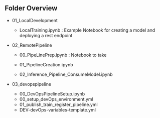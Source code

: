 ## Folder Overview

- 01_LocalDevelopment

  - LocalTraining.ipynb : Example Notebook for creating a model and deploying a rest endpoint

- 02_RemotePipeline

  - 00_PipeLinePrep.ipynb : Notebook to take 
  
  - 01_PipelineCreation.ipynb
  
  - 02_Inference_Pipeline_ConsumeModel.ipynb

- 03_devopspipeline

  - 00_DevOpsPipelineSetup.ipynb
  - 00_setup_devOps_environment.yml
  - 01_publish_train_register_pipeline.yml
  - DEV-devOps-variables-template.yml
